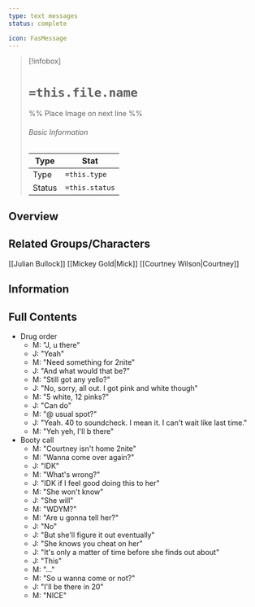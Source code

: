 ```yaml
---
type: text messages
status: complete

icon: FasMessage
---
```


> [!infobox]
> # `=this.file.name`
> %% Place Image on next line %%
> ###### Basic Information
> Type |  Stat |
> ---|---|
> Type | `=this.type` |
> Status | `=this.status` |
## Overview

## Related Groups/Characters
[[Julian Bullock]]
[[Mickey Gold|Mick]]
[[Courtney Wilson|Courtney]]


## Information

## Full Contents
- Drug order
	- M: "J, u there"
	- J: "Yeah"
	- M: "Need something for 2nite"
	- J: "And what would that be?"
	- M: "Still got any yello?"
	- J: "No, sorry, all out. I got pink and white though"
	- M: "5 white, 12 pinks?"
	- J: "Can do"
	- M: "@ usual spot?"
	- J: "Yeah. 40 to soundcheck. I mean it. I can't wait like last time."
	- M: "Yeh yeh, I'll b there"
- Booty call
	- M: "Courtney isn't home 2nite"
	- M: "Wanna come over again?"
	- J: "IDK"
	- M: "What's wrong?"
	- J: "IDK if I feel good doing this to her"
	- M: "She won't know"
	- J: "She will"
	- M: "WDYM?"
	- M: "Are u gonna tell her?"
	- J: "No"
	- J: "But she'll figure it out eventually"
	- J: "She knows you cheat on her"
	- J: "It's only a matter of time before she finds out about"
	- J: "This"
	- M: "..."
	- M: "So u wanna come or not?"
	- J: "I'll be there in 20"
	- M: "NICE"
 
